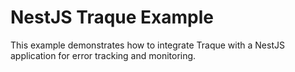# NestJS Traque Example

This example demonstrates how to integrate Traque with a NestJS application for error tracking and monitoring.
